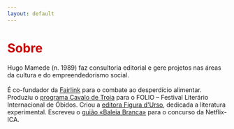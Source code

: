 ```yaml
---
layout: default
---
```


<h1 style="color: #cc0000;">Sobre</h1> 
<p>Hugo Mamede (n. 1989) faz consultoria editorial e gere projetos nas áreas da cultura e do empreendedorismo social.
<br>
<br>
É co-fundador da <a href="\fairlink">Fairlink</a> para o combate ao desperdício alimentar. Produziu o <a href="\cavalo-de-troia">programa Cavalo de Troia</a> para o FOLIO – Festival Literário Internacional de Óbidos. Criou a <a href="\figura-durso">editora Figura d'Urso</a>, dedicada a literatura experimental. Escreveu o <a href="\baleia-branca">guião «Baleia Branca»</a> para o concurso da Netflix-ICA.	
</p>